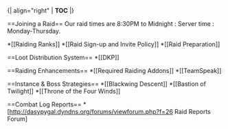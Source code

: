 {| align="right"
  | __TOC__
  |}

==Joining a Raid==
Our raid times are 8:30PM to Midnight : Server time : Monday-Thursday.

*[[Raiding Ranks]]
*[[Raid Sign-up and Invite Policy]]
*[[Raid Preparation]]

==Loot Distribution System==
*[[DKP]]

==Raiding Enhancements==
*[[Required Raiding Addons]]
*[[TeamSpeak]]


==Instance & Boss Strategies==
*[[Blackwing Descent]]
*[[Bastion of Twilight]]
*[[Throne of the Four Winds]]

==Combat Log Reports==
*[http://dasypygal.dyndns.org/forums/viewforum.php?f=26 Raid Reports Forum]